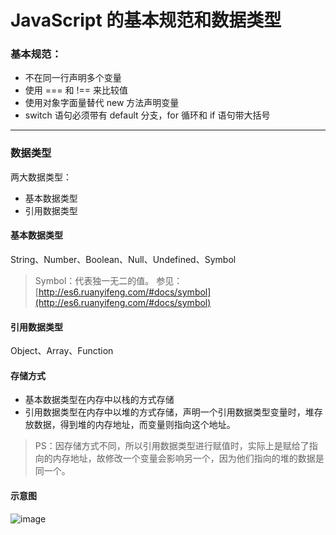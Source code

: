 # JavaScript 的基本规范和数据类型

### 基本规范：

- 不在同一行声明多个变量
- 使用 === 和 !== 来比较值
- 使用对象字面量替代 new 方法声明变量
- switch 语句必须带有 default 分支，for 循环和 if 语句带大括号

---

### 数据类型

两大数据类型：

- 基本数据类型
- 引用数据类型

#### 基本数据类型

String、Number、Boolean、Null、Undefined、Symbol

> Symbol：代表独一无二的值。
> 参见：[http://es6.ruanyifeng.com/#docs/symbol](http://es6.ruanyifeng.com/#docs/symbol)

#### 引用数据类型

Object、Array、Function

#### 存储方式

- 基本数据类型在内存中以栈的方式存储
- 引用数据类型在内存中以堆的方式存储，声明一个引用数据类型变量时，堆存放数据，得到堆的内存地址，而变量则指向这个地址。

> PS：因存储方式不同，所以引用数据类型进行赋值时，实际上是赋给了指向的内存地址，故修改一个变量会影响另一个，因为他们指向的堆的数据是同一个。

#### 示意图

![image](https://user-images.githubusercontent.com/45085199/124555242-72917600-de69-11eb-8741-7f502f219260.png)
